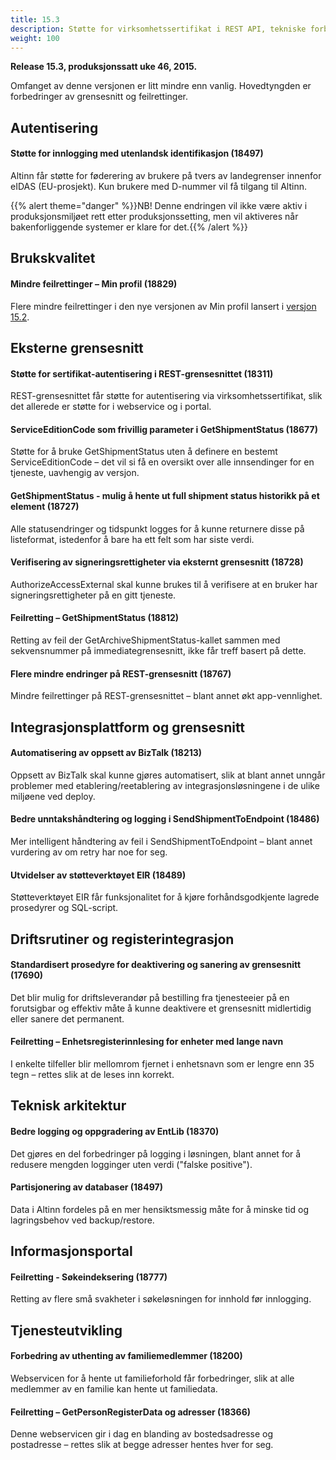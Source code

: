 ```yaml
---
title: 15.3
description: Støtte for virksomhetssertifikat i REST API, tekniske forbedringer, EIR, innlogging med utenlandsk id (eIDAS), +++
weight: 100
---
```


**Release 15.3, produksjonssatt uke 46, 2015.**

Omfanget av denne versjonen er litt mindre enn vanlig. Hovedtyngden er forbedringer av grensesnitt og feilrettinger.

## Autentisering

#### Støtte for innlogging med utenlandsk identifikasjon (18497)
Altinn får støtte for føderering av brukere på tvers av landegrenser innenfor eIDAS (EU-prosjekt). Kun
brukere med D-nummer vil få tilgang til Altinn.

{{% alert theme="danger" %}}NB! Denne endringen vil ikke være aktiv i produksjonsmiljøet rett etter produksjonssetting, men vil
aktiveres når bakenforliggende systemer er klare for det.{{% /alert %}}

## Brukskvalitet

#### Mindre feilrettinger – Min profil (18829)
Flere mindre feilrettinger i den nye versjonen av Min profil lansert i [versjon 15.2](..//15-2/#tilgangsstyring-og-kontaktinformasjon).

## Eksterne grensesnitt

#### Støtte for sertifikat-autentisering i REST-grensesnittet (18311)
REST-grensesnittet får støtte for autentisering via virksomhetssertifikat, slik det allerede er støtte for
i webservice og i portal.

#### ServiceEditionCode som frivillig parameter i GetShipmentStatus (18677)
Støtte for å bruke GetShipmentStatus uten å definere en bestemt ServiceEditionCode – det vil si få
en oversikt over alle innsendinger for en tjeneste, uavhengig av versjon.

#### GetShipmentStatus - mulig å hente ut full shipment status historikk på et element (18727)
Alle statusendringer og tidspunkt logges for å kunne returnere disse på listeformat, istedenfor å bare
ha ett felt som har siste verdi.

#### Verifisering av signeringsrettigheter via eksternt grensesnitt (18728)
AuthorizeAccessExternal skal kunne brukes til å verifisere at en bruker har signeringsrettigheter på
en gitt tjeneste.

#### Feilretting – GetShipmentStatus (18812)
Retting av feil der GetArchiveShipmentStatus-kallet sammen med sekvensnummer på immediategrensesnitt,
ikke får treff basert på dette.

#### Flere mindre endringer på REST-grensesnitt (18767)
Mindre feilrettinger på REST-grensesnittet – blant annet økt app-vennlighet.


## Integrasjonsplattform og grensesnitt

#### Automatisering av oppsett av BizTalk (18213)
Oppsett av BizTalk skal kunne gjøres automatisert, slik at blant annet unngår problemer med
etablering/reetablering av integrasjonsløsningene i de ulike miljøene ved deploy.

#### Bedre unntakshåndtering og logging i SendShipmentToEndpoint (18486)
Mer intelligent håndtering av feil i SendShipmentToEndpoint – blant annet vurdering av om retry har
noe for seg.

#### Utvidelser av støtteverktøyet EIR (18489)
Støtteverktøyet EIR får funksjonalitet for å kjøre forhåndsgodkjente lagrede prosedyrer og SQL-script.


## Driftsrutiner og registerintegrasjon

#### Standardisert prosedyre for deaktivering og sanering av grensesnitt (17690)
Det blir mulig for driftsleverandør på bestilling fra tjenesteeier på en forutsigbar og effektiv måte å
kunne deaktivere et grensesnitt midlertidig eller sanere det permanent.

#### Feilretting – Enhetsregisterinnlesing for enheter med lange navn
I enkelte tilfeller blir mellomrom fjernet i enhetsnavn som er lengre enn 35 tegn – rettes slik at de
leses inn korrekt.


## Teknisk arkitektur

#### Bedre logging og oppgradering av EntLib (18370)
Det gjøres en del forbedringer på logging i løsningen, blant annet for å redusere mengden logginger
uten verdi ("falske positive").

#### Partisjonering av databaser (18497)
Data i Altinn fordeles på en mer hensiktsmessig måte for å minske tid og lagringsbehov ved
backup/restore.


## Informasjonsportal

#### Feilretting - Søkeindeksering (18777)
Retting av flere små svakheter i søkeløsningen for innhold før innlogging.


## Tjenesteutvikling

#### Forbedring av uthenting av familiemedlemmer (18200)
Webservicen for å hente ut familieforhold får forbedringer, slik at alle medlemmer av en familie kan
hente ut familiedata.

#### Feilretting – GetPersonRegisterData og adresser (18366)
Denne webservicen gir i dag en blanding av bostedsadresse og postadresse – rettes slik at begge
adresser hentes hver for seg.
